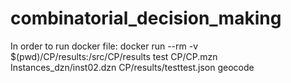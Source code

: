 # combinatorial_decision_making


In order to run docker file:
docker run --rm -v $(pwd)/CP/results:/src/CP/results test CP/CP.mzn Instances_dzn/inst02.dzn CP/results/testtest.json geocode